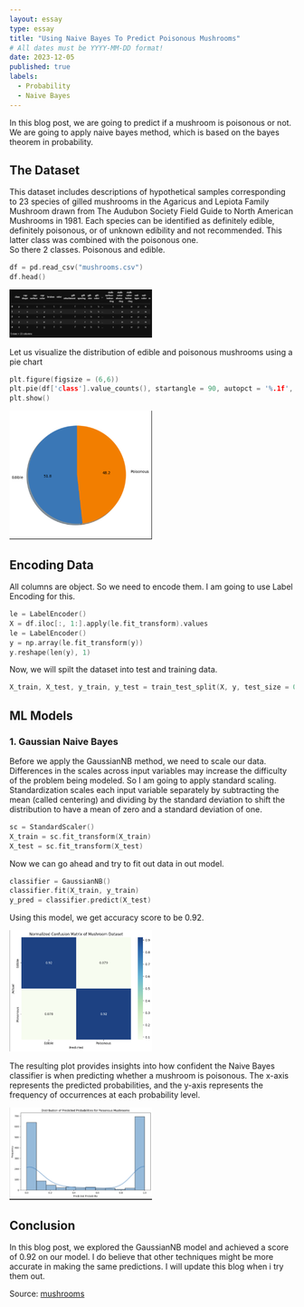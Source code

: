 ```yaml
---
layout: essay
type: essay
title: "Using Naive Bayes To Predict Poisonous Mushrooms"
# All dates must be YYYY-MM-DD format!
date: 2023-12-05
published: true
labels:
  - Probability
  - Naive Bayes
---
```


In this blog post, we are going to predict if a mushroom is poisonous or not. We are going to apply naive bayes method, which is based on the bayes theorem in probability. 

## The Dataset
This dataset includes descriptions of hypothetical samples corresponding to 23 species of gilled mushrooms in the Agaricus and Lepiota Family Mushroom drawn from The Audubon Society Field Guide to North American Mushrooms in 1981. Each species can be identified as definitely edible, definitely poisonous, or of unknown edibility and not recommended. This latter class was combined with the poisonous one.  
So there 2 classes. Poisonous and edible.  

```cpp
df = pd.read_csv("mushrooms.csv")
df.head()
```
<img class="img-fluid" src="../img/probability/prob_dataset.png" width= "50%" >

Let us visualize the distribution of edible and poisonous mushrooms using a pie chart
```cpp
plt.figure(figsize = (6,6))
plt.pie(df['class'].value_counts(), startangle = 90, autopct = '%.1f', labels = ['Edible', 'Poisonous'], shadow = True)
plt.show()
```
<img class="img-fluid" src="../img/probability/prob_pie.png" width= "50%" >

## Encoding Data

All columns are object. So we need to encode them. I am going to use Label Encoding for this.
```cpp
le = LabelEncoder()
X = df.iloc[:, 1:].apply(le.fit_transform).values
le = LabelEncoder()
y = np.array(le.fit_transform(y))
y.reshape(len(y), 1)
```
Now, we will spilt the dataset into test and training data.
```cpp
X_train, X_test, y_train, y_test = train_test_split(X, y, test_size = 0.2, random_state = 0)
```

## ML Models
### 1. Gaussian Naive Bayes
Before we apply the GaussianNB method, we need to scale our data. Differences in the scales across input variables may increase the difficulty of the problem being modeled. So I am going to apply standard scaling. Standardization scales each input variable separately by subtracting the mean (called centering) and dividing by the standard deviation to shift the distribution to have a mean of zero and a standard deviation of one.

```cpp
sc = StandardScaler()
X_train = sc.fit_transform(X_train)
X_test = sc.fit_transform(X_test)
```
Now we can go ahead and try to fit out data in out model.
```cpp
classifier = GaussianNB()
classifier.fit(X_train, y_train)
y_pred = classifier.predict(X_test)
```
Using this model, we get accuracy score to be 0.92.

<img class="img-fluid" src="../img/probability/prob_confusion.png" width= "50%" >

The resulting plot provides insights into how confident the Naive Bayes classifier is when predicting whether a mushroom is poisonous. The x-axis represents the predicted probabilities, and the y-axis represents the frequency of occurrences at each probability level. 

<img class="img-fluid" src="../img/probability/prob_prob.png" width= "50%" >


## Conclusion
In this blog post, we explored the GaussianNB model and achieved a score of 0.92 on our model. I do believe that other techniques might be more accurate in making the same predictions. I will update this blog when i try them out.

Source: <a href="https://github.com/shreyasharathi/shreyasharathi.github.io/blob/main/Notebooks/mushroom-predictions.ipynb"><i class="large github icon "></i>mushrooms</a>
